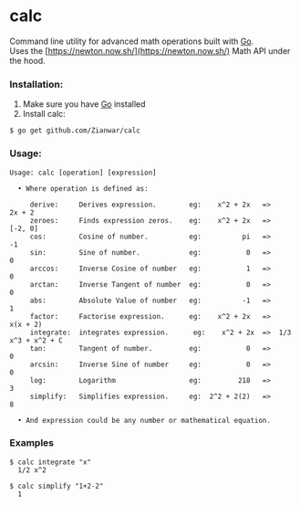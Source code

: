 # calc
Command line utility for advanced math operations built with [Go](https://golang.org).  
Uses the [https://newton.now.sh/](https://newton.now.sh/) Math API under the hood.

### Installation:
1. Make sure you have [Go](http://golang.org/doc/install.html) installed
2. Install calc:
```
$ go get github.com/Zianwar/calc
```

### Usage:

```
Usage: calc [operation] [expression]

  • Where operation is defined as:

	 derive:     Derives expression.        eg:    x^2 + 2x   =>             2x + 2
	 zeroes:     Finds expression zeros.    eg:    x^2 + 2x   =>            [-2, 0]
	 cos:        Cosine of number.          eg:          pi   =>                 -1
	 sin:        Sine of number.            eg:           0   =>                  0
	 arccos:     Inverse Cosine of number   eg:           1   =>                  0
	 arctan:     Inverse Tangent of number  eg:           0   =>                  0
	 abs:        Absolute Value of number   eg:          -1   =>                  1
	 factor:     Factorise expression.      eg:    x^2 + 2x   =>           x(x + 2)
	 integrate:  integrates expression.      eg:    x^2 + 2x  =>  1/3 x^3 + x^2 + C
	 tan:        Tangent of number.         eg:           0   =>                  0
	 arcsin:     Inverse Sine of number     eg:           0   =>                  0
	 log:        Logarithm                  eg:         218   =>                  3
	 simplify:   Simplifies expression.     eg:  2^2 + 2(2)   =>                  8

  • And expression could be any number or mathematical equation.
```

### Examples

```
$ calc integrate "x"
  1/2 x^2

$ calc simplify "1+2-2"
  1
```
